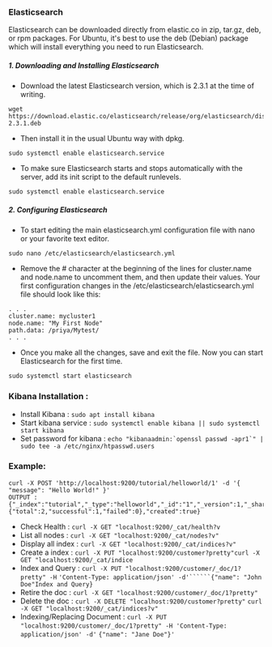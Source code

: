 ### Elasticsearch
Elasticsearch can be downloaded directly from elastic.co in zip, tar.gz, deb, or rpm packages. For Ubuntu, it's best to use the deb (Debian) package which will install everything you need to run Elasticsearch.
##### 1. Downloading and Installing Elasticsearch
- Download the latest Elasticsearch version, which is 2.3.1 at the time of writing.
```
wget https://download.elastic.co/elasticsearch/release/org/elasticsearch/distribution/deb/elasticsearch/2.3.1/elasticsearch-2.3.1.deb
```
- Then install it in the usual Ubuntu way with dpkg.

```
sudo systemctl enable elasticsearch.service
```
- To make sure Elasticsearch starts and stops automatically with the server, add its init script to the default runlevels.

```
sudo systemctl enable elasticsearch.service
```

##### 2. Configuring Elasticsearch
- To start editing the main elasticsearch.yml configuration file with nano or your favorite text editor.
```
sudo nano /etc/elasticsearch/elasticsearch.yml
```
- Remove the # character at the beginning of the lines for cluster.name and node.name to uncomment them, and then update their values. Your first configuration changes in the /etc/elasticsearch/elasticsearch.yml file should look like this:
```
. . .
cluster.name: mycluster1
node.name: "My First Node"
path.data: /priya/Mytest/
. . .
```
- Once you make all the changes, save and exit the file. Now you can start Elasticsearch for the first time.
```
sudo systemctl start elasticsearch
```

### Kibana Installation :
- Install Kibana : ```sudo apt install kibana```
- Start kibana service : ```sudo systemctl enable kibana || sudo systemctl start kibana```
- Set password for kibana : ```echo "kibanaadmin:`openssl passwd -apr1`" | sudo tee -a /etc/nginx/htpasswd.users```
### Example:
```
curl -X POST 'http://localhost:9200/tutorial/helloworld/1' -d '{ "message": "Hello World!" }'
OUTPUT :
{"_index":"tutorial","_type":"helloworld","_id":"1","_version":1,"_shards":{"total":2,"successful":1,"failed":0},"created":true}
```
- Check Health : ```curl -X GET "localhost:9200/_cat/health?v```
- List all nodes : ```curl -X GET "localhost:9200/_cat/nodes?v"```
- Display all index : ```curl -X GET "localhost:9200/_cat/indices?v"```
- Create a index : ```curl -X PUT "localhost:9200/customer?pretty"curl -X GET "localhost:9200/_cat/indice```
- Index and Query : ```curl -X PUT "localhost:9200/customer/_doc/1?pretty" -H``` ```'Content-Type: application/json' -d'``````{"name": "John Doe"Index and Query}```
- Retire the doc : ```curl -X GET "localhost:9200/customer/_doc/1?pretty"```
- Delete the doc : ```curl -X DELETE "localhost:9200/customer?pretty"``` ```curl -X GET "localhost:9200/_cat/indices?v"```
- Indexing/Replacing Document : ```curl -X PUT``` ```"localhost:9200/customer/_doc/1?pretty" -H 'Content-Type: application/json' -d'``` ```{"name": "Jane Doe"}'```


